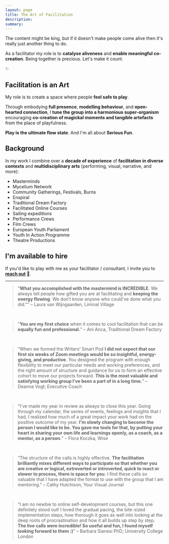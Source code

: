 ```yaml
---
layout: page
title: The Art of Facilitation
description: 
summary: 
---
```


The content might be king, but if it doesn't make people come alive then it's really just another thing to do.

As a facilitator my role is to **catalyse aliveness** and **enable meaningful co-creation**. Being together is precious. Let's make it count.

✨

## Facilitation is an Art

My role is to create a space where people **feel safe to play**.

Through embodying **full presence**, **modelling behaviour**, and **open-hearted connection**, I **tune the group into a harmonious super-organism** encouraging **co-creation of magickal moments and tangible artefacts** from the place of playfulness. 

**Play is the ultimate flow state**. And I'm all about **Serious Fun**.

## Background

In my work I combine over a **decade of experience** of **facilitation in diverse contexts** and **multidisciplinary arts** (performing, visual, narrative, and more):

- Masterminds
- Mycelium Network
- Community Gatherings, Festivals, Burns
- Enspiral
- Traditional Dream Factory
- Facilitated Online Courses
- Sailing expeditions
- Performance Crews
- Film Crews
- European Youth Parliament
- Youth In Action Programme
- Theatre Productions

## I'm available to hire

If you'd like to play with me as your facilitator / consultant, I invite you to [**reach out**](/contact) 💜.

<p></p>

---

<p></p>

>"**What you accomplished with the mastermind is INCREDIBLE**. We always tell people how gifted you are at facilitating and **keeping the energy flowing**. We don’t know anyone who could’ve done what you did.""
>– Laura van Wijngaarden, Liminal Village

<br>

> "**You are my first choice** when it comes to cool facilitation that can be **equally fun and professional.**"
> – Ani Anca, Traditional Dream Factory

<br>

>“When we formed the Writers’ Smart Pod **I did not expect that our first six weeks of Zoom meetings would be so insightful, energy-giving, and productive**. You designed the program with enough flexibility to meet our particular needs and working preferences, and the right amount of structure and guidance for us to form an effective cohort to move our projects forward. **This is the most valuable and satisfying working group I’ve been a part of in a long time.**”
> – Deanna Vogt; Executive Coach

<br>

> "I've made my year in review as always to close this year. Going through my calendar, the series of events, feelings and insights that I had, I realized how much of a great impact your work had on the positive outcome of my year. **I'm slowly changing to become the person I would like to be. You gave me tools for that, by putting your heart in sharing your own life and learnings openly, as a coach, as a mentor, as a person.**"
> – Flora Koczka, Wise

<br>

> “The structure of the calls is highly effective. **The facilitation brilliantly mixes different ways to participate so that whether you are creative or logical, extroverted or introverted, quick to react or slower to process, there is space for you**. I find these calls so valuable that I have adapted the format to use with the group that I am mentoring.”
> – Cathy Hutchison, Your Visual Journal

<br>

> “I am no newbie to online self-development courses, but this one definitely stood out! I loved the gradual pacing, the bite-sized implementation steps, how thorough it goes as well into looking at the deep roots of procrastination and how it all builds up step by step. **The live calls were incredible! So useful and fun, I found myself looking forward to them :)**"
> – Barbara Sianesi PhD; University College London

<br>











